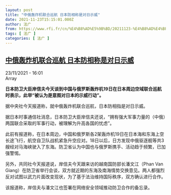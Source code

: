```yaml
---
layout: post
title: "中俄轰炸机联合巡航 日本防相称是对日示威"
date: 2021-11-23T15:15:01.000Z
author: 法广
from: https://www.rfi.fr/cn/%E4%B8%AD%E5%9B%BD/20211123-%E4%B8%AD%E4%BF%84%E8%BD%B0%E7%82%B8%E6%9C%BA%E8%81%94%E5%90%88%E5%B7%A1%E8%88%AA-%E6%97%A5%E6%9C%AC%E9%98%B2%E7%9B%B8%E7%A7%B0%E6%98%AF%E5%AF%B9%E6%97%A5%E7%A4%BA%E5%A8%81
tags: [ 法广 ]
categories: [ 法广 ]
---
```

<!--1637680501000-->
[中俄轰炸机联合巡航 日本防相称是对日示威](https://www.rfi.fr/cn/%E4%B8%AD%E5%9B%BD/20211123-%E4%B8%AD%E4%BF%84%E8%BD%B0%E7%82%B8%E6%9C%BA%E8%81%94%E5%90%88%E5%B7%A1%E8%88%AA-%E6%97%A5%E6%9C%AC%E9%98%B2%E7%9B%B8%E7%A7%B0%E6%98%AF%E5%AF%B9%E6%97%A5%E7%A4%BA%E5%A8%81)
------

<div>
<div>23/11/2021 - 16:01</div>Array<p><strong>                    日本防卫大臣岸信夫今天谈到中国与俄罗斯轰炸机19日在日本周边空域联合巡航时表示，此举“被认为是意图对日本的示威行动”。                </strong></p><div >                    <p>据中央社今天报道称，就中俄轰炸机联合巡航，日本防相指是对日示威。</p><p>据日本时事通信社消息，日本防卫大臣岸信夫还说，“拥有强大军事力量的（中俄）两国联合采取的军事行动，被理解为升高各国的忧虑”。</p><p>此前有报道称，在日本周边，中国和俄罗斯各2架轰炸机19日在日本海和东海上空长途飞行，航空自卫队战机紧急升空应对。18日以后，日方发现中俄驱逐舰等共3艘经对马海峡驶入了东海。防卫省认为中国也与俄罗斯携手、活动趋于频繁，已加强警惕。</p><p>另外，共同社今天报道说，岸信夫今天跟来访的越南国防部长潘文江（Phan Van Giang）在防卫省举行会谈，双方就近期的东海及南海情势交换意见。两人都强烈反对试图以武力片面改变现状，为了基于法治维持国际秩序，双方确认进行合作。</p><p>该报道称，岸信夫与潘文江也签署在网络安全领域推动防卫合作的备忘录。</p>                                            <div data-selfpromo-newsletter>    </div>    <div data-selfpromo-app>    </div>                </div>
</div>
